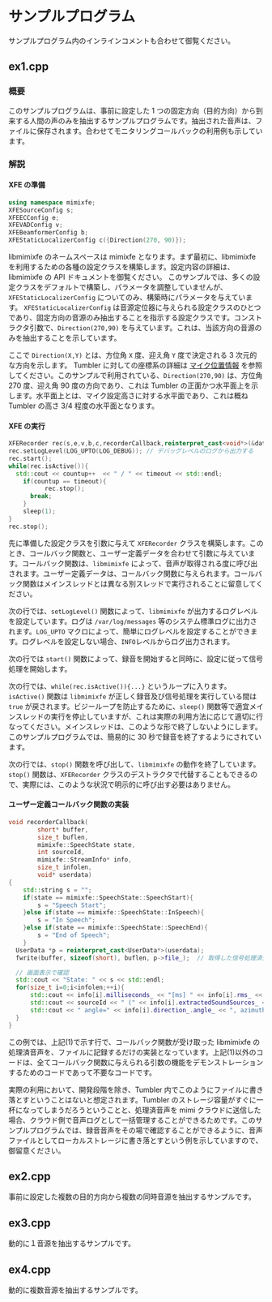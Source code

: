 # サンプルプログラム

サンプルプログラム内のインラインコメントも合わせて御覧ください。

## ex1.cpp

### 概要

このサンプルプログラムは、事前に設定した 1 つの固定方向（目的方向）から到来する人間の声のみを抽出するサンプルプログラムです。抽出された音声は、ファイルに保存されます。合わせてモニタリングコールバックの利用例も示しています。

### 解説

#### XFE の準備

``````````.cpp
using namespace mimixfe;
XFESourceConfig s;
XFEECConfig e;
XFEVADConfig v;
XFEBeamformerConfig b;
XFEStaticLocalizerConfig c({Direction(270, 90)});
``````````

libmimixfe のネームスペースは mimixfe となります。まず最初に、libmimixfe を利用するための各種の設定クラスを構築します。設定内容の詳細は、libmimixfe の API ドキュメントを御覧ください。
このサンプルでは、多くの設定クラスをデフォルトで構築し、パラメータを調整していませんが、`XFEStaticLocalizerConfig` についてのみ、構築時にパラメータを与えています。
`XFEStaticLocalizerConfig` は音源定位器に与えられる設定クラスのひとつであり、固定方向の音源のみ抽出することを指示する設定クラスです。コンストラクタ引数で、`Direction(270,90)` を与えています。これは、当該方向の音源のみを抽出することを示しています。

ここで `Direction(X,Y)` とは、方位角 `X` 度、迎え角 `Y` 度で決定される 3 次元的な方向を示します。 Tumbler に対しての座標系の詳細は [マイク位置情報](https://github.com/FairyDevicesRD/tumbler/tree/master/hardware_api/microphone/microphone_positions) を参照してください。このサンプルで利用されている、`Direction(270,90)` は、方位角 270 度、迎え角 90 度の方向であり、これは Tumbler の正面かつ水平面上を示します。水平面上とは、マイク設定高さに対する水平面であり、これは概ね Tumbler の高さ 3/4 程度の水平面となります。

#### XFE の実行

``````````.cpp
XFERecorder rec(s,e,v,b,c,recorderCallback,reinterpret_cast<void*>(&data));
rec.setLogLevel(LOG_UPTO(LOG_DEBUG)); // デバッグレベルのログから出力する
rec.start();
while(rec.isActive()){
  std::cout << countup++  << " / " << timeout << std::endl;
	if(countup == timeout){
          rec.stop();
	  break;
	}
	sleep(1);
}
rec.stop();
``````````

先に準備した設定クラスを引数に与えて `XFERecorder` クラスを構築します。このとき、コールバック関数と、ユーザー定義データを合わせて引数に与えています。コールバック関数は、`libmimixfe` によって、音声が取得される度に呼び出されます。ユーザー定義データは、コールバック関数に与えられます。コールバック関数はメインスレッドとは異なる別スレッドで実行されることに留意してください。

次の行では、`setLogLevel()` 関数によって、`libmimixfe` が出力するログレベルを設定しています。ログは `/var/log/messages` 等のシステム標準ログに出力されます。`LOG_UPTO` マクロによって、簡単にログレベルを設定することができます。ログレベルを設定しない場合、`INFO`レベルからログ出力されます。

次の行では `start()` 関数によって、録音を開始すると同時に、設定に従って信号処理を開始します。

次の行では、`while(rec.isActive()){...}` というループに入ります。`isActive()` 関数は `libmimixfe` が正しく録音及び信号処理を実行している間は `true` が戻されます。ビジーループを防止するために、`sleep()` 関数等で適宜メインスレッドの実行を停止していますが、これは実際の利用方法に応じて適切に行なってください。メインスレッドは、このような形で終了しないようにします。このサンプルプログラムでは、簡易的に 30 秒で録音を終了するようにされています。

次の行では、`stop()` 関数を呼び出して、`libmimixfe` の動作を終了しています。`stop()` 関数は、`XFERecorder` クラスのデストラクタで代替することもできるので、実際には、このような状況で明示的に呼び出す必要はありません。

#### ユーザー定義コールバック関数の実装

``````````.cpp
void recorderCallback(
		short* buffer,
		size_t buflen,
		mimixfe::SpeechState state,
		int sourceId,
		mimixfe::StreamInfo* info,
		size_t infolen,
		void* userdata)
{
	std::string s = "";
	if(state == mimixfe::SpeechState::SpeechStart){
		s = "Speech Start";
	}else if(state == mimixfe::SpeechState::InSpeech){
		s = "In Speech";
	}else if(state == mimixfe::SpeechState::SpeechEnd){
		s = "End of Speech";
	}
  UserData *p = reinterpret_cast<UserData*>(userdata);
  fwrite(buffer, sizeof(short), buflen, p->file_);  // 取得した信号処理済音声をファイルに記録する・・・(1)

  // 画面表示で確認
  std::cout << "State: " << s << std::endl;
  for(size_t i=0;i<infolen;++i){
	  std::cout << info[i].milliseconds_ << "[ms] " << info[i].rms_ << "[rms] " << static_cast<int>(info[i].speechProbability_) << "[%] ";
	  std::cout << sourceId << " (" << info[i].extractedSoundSources_ << "/" << info[i].estimatedSoundSources_ << ")";
	  std::cout << " angle=" << info[i].direction_.angle_ << ", azimuth=" << info[i].direction_.azimuth_ << std::endl;
  }
}
``````````

この例では、上記(1)で示す行で、コールバック関数が受け取った libmimixfe の処理済音声を、ファイルに記録するだけの実装となっています。上記(1)以外のコードは、全てコールバック関数に与えられる引数の機能をデモンストレーションするためのコードであって不要なコードです。

実際の利用において、開発段階を除き、Tumbler 内でこのようにファイルに書き落とすということはないと想定されます。Tumbler のストレージ容量がすぐに一杯になってしまうだろうということと、処理済音声を mimi クラウドに送信した場合、クラウド側で音声ログとして一括管理することができるためです。このサンプルプログラムでは、録音音声をその場で確認することができるように、音声ファイルとしてローカルストレージに書き落とすという例を示していますので、御留意ください。

## ex2.cpp

事前に設定した複数の目的方向から複数の同時音源を抽出するサンプルです。

## ex3.cpp

動的に１音源を抽出するサンプルです。

## ex4.cpp

動的に複数音源を抽出するサンプルです。


